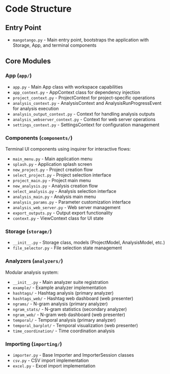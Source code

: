 # Code Structure

## Entry Point

- `mangotango.py` - Main entry point, bootstraps the application with Storage, App, and terminal components

## Core Modules

### App (`app/`)

- `app.py` - Main App class with workspace capabilities
- `app_context.py` - AppContext class for dependency injection
- `project_context.py` - ProjectContext for project-specific operations
- `analysis_context.py` - AnalysisContext and AnalysisRunProgressEvent for analysis execution
- `analysis_output_context.py` - Context for handling analysis outputs
- `analysis_webserver_context.py` - Context for web server operations
- `settings_context.py` - SettingsContext for configuration management

### Components (`components/`)

Terminal UI components using inquirer for interactive flows:

- `main_menu.py` - Main application menu
- `splash.py` - Application splash screen
- `new_project.py` - Project creation flow
- `select_project.py` - Project selection interface
- `project_main.py` - Project main menu
- `new_analysis.py` - Analysis creation flow
- `select_analysis.py` - Analysis selection interface
- `analysis_main.py` - Analysis main menu
- `analysis_params.py` - Parameter customization interface
- `analysis_web_server.py` - Web server management
- `export_outputs.py` - Output export functionality
- `context.py` - ViewContext class for UI state

### Storage (`storage/`)

- `__init__.py` - Storage class, models (ProjectModel, AnalysisModel, etc.)
- `file_selector.py` - File selection state management

### Analyzers (`analyzers/`)

Modular analysis system:

- `__init__.py` - Main analyzer suite registration
- `example/` - Example analyzer implementation
- `hashtags/` - Hashtag analysis (primary analyzer)
- `hashtags_web/` - Hashtag web dashboard (web presenter)
- `ngrams/` - N-gram analysis (primary analyzer)
- `ngram_stats/` - N-gram statistics (secondary analyzer)
- `ngram_web/` - N-gram web dashboard (web presenter)
- `temporal/` - Temporal analysis (primary analyzer)
- `temporal_barplot/` - Temporal visualization (web presenter)
- `time_coordination/` - Time coordination analysis

### Importing (`importing/`)

- `importer.py` - Base Importer and ImporterSession classes
- `csv.py` - CSV import implementation
- `excel.py` - Excel import implementation
